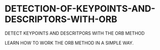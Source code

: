 # DETECTION-OF-KEYPOINTS-AND-DESCRIPTORS-WITH-ORB
DETECT KEYPOINTS AND DESCRITPORS WITH THE ORB METHOD

LEARN HOW TO WORK THE ORB METHOD IN A SIMPLE WAY.
